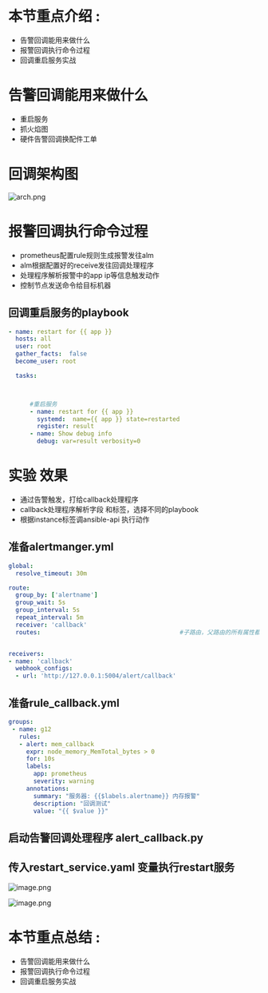 # 本节重点介绍 :

- 告警回调能用来做什么
- 报警回调执行命令过程
- 回调重启服务实战

# 告警回调能用来做什么

- 重启服务
- 抓火焰图
- 硬件告警回调换配件工单

# 回调架构图

![arch.png](https://fynotefile.oss-cn-zhangjiakou.aliyuncs.com/fynote/908/1630756015000/bd6f7fb17624449b9287073d066c8056.png)

# 报警回调执行命令过程

- prometheus配置rule规则生成报警发往alm
- alm根据配置好的receive发往回调处理程序
- 处理程序解析报警中的app ip等信息触发动作
- 控制节点发送命令给目标机器

## 回调重启服务的playbook

```yaml
- name: restart for {{ app }}
  hosts: all
  user: root
  gather_facts:  false
  become_user: root

  tasks:



      #重启服务
      - name: restart for {{ app }}
        systemd:  name={{ app }} state=restarted
        register: result
      - name: Show debug info
        debug: var=result verbosity=0


```

# 实验 效果

- 通过告警触发，打给callback处理程序
- callback处理程序解析字段 和标签，选择不同的playbook
- 根据instance标签调ansible-api 执行动作

## 准备alertmanger.yml

```yaml
global:
  resolve_timeout: 30m

route:
  group_by: ['alertname']
  group_wait: 5s
  group_interval: 5s
  repeat_interval: 5m
  receiver: 'callback'
  routes:                                       #子路由，父路由的所有属性都会被子路由继承


receivers:
- name: 'callback'
  webhook_configs:
  - url: 'http://127.0.0.1:5004/alert/callback'

```

## 准备rule_callback.yml

```yaml
groups:
 - name: g12
   rules:
   - alert: mem_callback
     expr: node_memory_MemTotal_bytes > 0
     for: 10s
     labels:
       app: prometheus
       severity: warning
     annotations:
       summary: "服务器: {{$labels.alertname}} 内存报警"
       description: "回调测试"
       value: "{{ $value }}"

```

## 启动告警回调处理程序 alert_callback.py

## 传入restart_service.yaml 变量执行restart服务

![image.png](https://fynotefile.oss-cn-zhangjiakou.aliyuncs.com/fynote/908/1630756015000/265acb203e6d484abee9d8f42f9c3554.png)

![image.png](https://fynotefile.oss-cn-zhangjiakou.aliyuncs.com/fynote/908/1630756015000/834380af6b124654b91b749b02b22650.png)

# 本节重点总结 :

- 告警回调能用来做什么
- 报警回调执行命令过程
- 回调重启服务实战